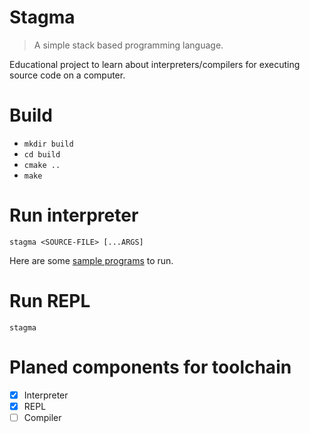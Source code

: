 # Stagma

> A simple stack based programming language.

Educational project to learn about interpreters/compilers for executing source code on a computer.

# Build

- `mkdir build`
- `cd build`
- `cmake ..`
- `make`

# Run interpreter

`stagma <SOURCE-FILE> [...ARGS]`

Here are some [sample programs](/samples) to run.

# Run REPL

`stagma`

# Planed components for toolchain

- [x] Interpreter
- [x] REPL
- [ ] Compiler
